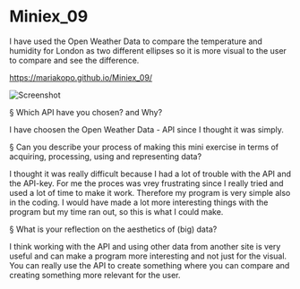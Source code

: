 # Miniex_09

I have used the Open Weather Data to compare the temperature and humidity for London as two different ellipses so it is more visual to the user to compare and see the difference. 


https://mariakopo.github.io/Miniex_09/


![Screenshot](https://github.com/mariakopo/Miniex_09/blob/gh-pages/Sk%C3%A6rmbillede%202017-04-17%20kl.%2022.08.37.png)


§ Which API have you chosen? and Why?

I have choosen the Open Weather Data - API since I thought it was simply. 


§ Can you describe your process of making this mini exercise in terms of acquiring, processing, using and representing data?

I thought it was really difficult because I had a lot of trouble with the API and the API-key. For me the proces was vrey frustrating since I really tried and used a lot of time to make it work. Therefore my program is very simple also in the coding. I would have made a lot more interesting things with the program but my time ran out, so this is what I could make. 


§ What is your reflection on the aesthetics of (big) data?

I think working with the API and using other data from another site is very useful and can make a program more interesting and not just for the visual. You can really use the API to create something where you can compare and creating something more relevant for the user. 
